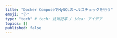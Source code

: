 ```yaml
---
title: "Docker ComposeでMySQLのヘルスチェックを行う"
emoji: "🩺"
type: "tech" # tech: 技術記事 / idea: アイデア
topics: []
published: false
---
```



